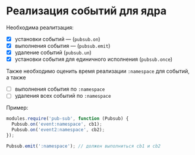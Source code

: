 # Реализация событий для ядра

Необходима реалитзация:
* [x] установки событий — (`pubsub.on`)
* [x] выполнения события — (`pubsub.emit`)
* [x] удаление событий (`pubsub.un`)
* [x] установки события для единичного исполнения (`pubsub.once`)

Также необходимо оценить время реализации `:namespace` для событий, а также
* [ ] выполнения события по `:namespace`
* [ ] удаления всех событий по `:namespace`

Пример:
```javascript
modules.require('pub-sub', function (Pubsub) {
  Pubsub.on('event:namespace', cb1);
  Pubsub.on('event2:namespace', cb2);
});

Pubsub.emit(':namespace'); // должен выполниться cb1 и cb2
```
